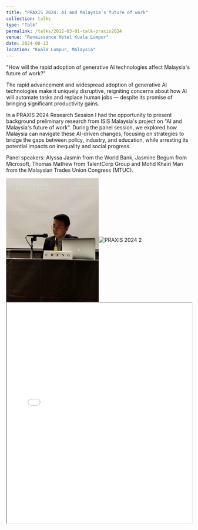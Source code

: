 ```yaml
---
title: "PRAXIS 2024: AI and Malaysia's future of work"
collection: talks
type: "Talk"
permalink: /talks/2012-03-01-talk-praxis2024
venue: "Renaissance Hotel Kuala Lumpur"
date: 2024-08-13
location: "Kuala Lumpur, Malaysia"
---
```


 "How will the rapid adoption of generative AI technologies affect Malaysia's future of work?" 

The rapid advancement and widespread adoption of generative AI technologies make it uniquely disruptive, reigniting concerns about how AI will automate tasks and replace human jobs — despite its promise of bringing significant productivity gains.

In a PRAXIS 2024 Research Session I had the opportunity to present background preliminary research from ISIS Malaysia's project on "AI and Malaysia's future of work". During the panel session, we explored how Malaysia can navigate these AI-driven changes, focusing on strategies to bridge the gaps between policy, industry, and education, while arresting its potential impacts on inequality and social progress. 

Panel speakers: Alyssa Jasmin from the World Bank, Jasmine Begum from Microsoft, Thomas Mathew from TalentCorp Group and Mohd Khairi Man from the Malaysian Trades Union Congress (MTUC).

<div style="display: flex; justify-content: space-around; align-items: center;">
  <img src="images/pic3.jpg" alt="PRAXIS 2024 1" class="about-image" style="width: 50%; height: auto;">
  <img src="images/pic4.jpg" alt="PRAXIS 2024 2" class="about-image" style="width: 50%; height: auto;">
</div>

<iframe src="/files/PRAXIS RS1 Slides.pdf" width="100%" height="600px"></iframe>

